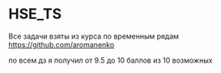 # HSE_TS
Все задачи взяты из курса по временным рядам https://github.com/aromanenko

по всем дз я получил от 9.5 до 10 баллов из 10 возможных
